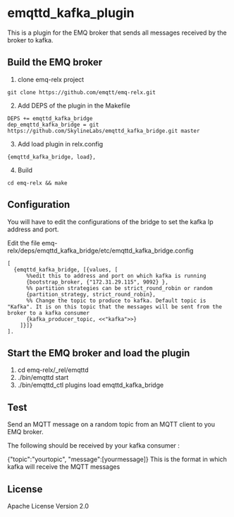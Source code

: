 
emqttd_kafka_plugin
===================

This is a plugin for the EMQ broker that sends all messages received by the broker to kafka.

Build the EMQ broker
-------------

1. clone emq-relx project
```	
git clone https://github.com/emqtt/emq-relx.git
```
2. Add DEPS of the plugin in the Makefile
```
DEPS += emqttd_kafka_bridge
dep_emqttd_kafka_bridge = git https://github.com/SkylineLabs/emqttd_kafka_bridge.git master
```
3. Add load plugin in relx.config
```
{emqttd_kafka_bridge, load},
 ```
4. Build
```
cd emq-relx && make
```  
Configuration
----------------------
You will have to edit the configurations of the bridge to set the kafka Ip address and port.

Edit the file emq-relx/deps/emqttd_kafka_bridge/etc/emqttd_kafka_bridge.config
```
[
  {emqttd_kafka_bridge, [{values, [
	  %%edit this to address and port on which kafka is running
      {bootstrap_broker, {"172.31.29.115", 9092} },
	  %% partition strategies can be strict_round_robin or random
      {partition_strategy, strict_round_robin},
      %% Change the topic to produce to kafka. Default topic is "Kafka". It is on this topic that the messages will be sent from the broker to a kafka consumer
	  {kafka_producer_topic, <<"kafka">>}
    ]}]}
].
```

Start the EMQ broker and load the plugin 
-----------------
1) cd emq-relx/_rel/emqttd
2) ./bin/emqttd start
3) ./bin/emqttd_ctl plugins load emqttd_kafka_bridge

Test
-----------------
Send an MQTT message on a random topic from an MQTT client to you EMQ broker.

The following should be received by your kafka consumer :

  {"topic":"yourtopic", "message":[yourmessage]}
This is the format in which kafka will receive the MQTT messages
  
License
-------

Apache License Version 2.0
